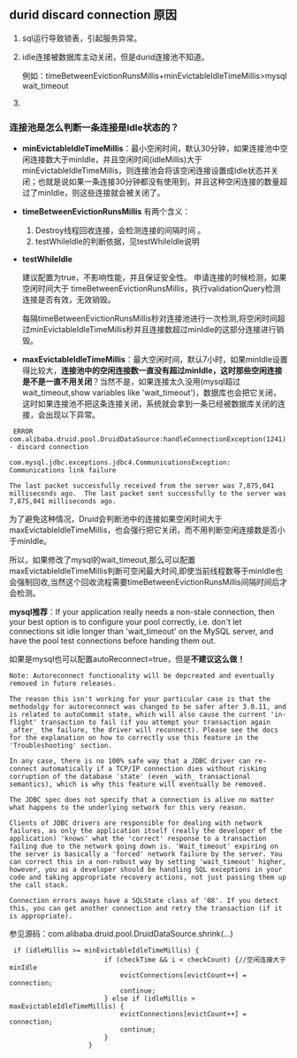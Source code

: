 ## durid discard connection 原因

1. sql运行导致锁表，引起服务异常。

2. idle连接被数据库主动关闭，但是durid连接池不知道。

   例如：timeBetweenEvictionRunsMillis+minEvictableIdleTimeMillis>mysql wait_timeout

3. [mysql btroubleshooting 3.13.9、3.13.10]: https://dev.mysql.com/doc/connectors/en/connector-j-usagenotes-troubleshooting.html



### **连接池是怎么判断一条连接是Idle状态的？**

-  **minEvictableIdleTimeMillis**：最小空闲时间，默认30分钟，如果连接池中空闲连接数大于minIdle，并且空闲时间(idleMillis)大于minEvictableIdleTimeMillis，则连接池会将该空闲连接设置成Idle状态并关闭；也就是说如果一条连接30分钟都没有使用到，并且这种空闲连接的数量超过了minIdle，则这些连接就会被关闭了。

- **timeBetweenEvictionRunsMillis** 有两个含义： 
  1) Destroy线程回收连接，会检测连接的间隔时间 。
  2) testWhileIdle的判断依据，见testWhileIdle说明

- **testWhileIdle**

  建议配置为true，不影响性能，并且保证安全性。 
  申请连接的时候检测，如果空闲时间大于 timeBetweenEvictionRunsMillis，执行validationQuery检测连接是否有效，无效销毁。

  每隔timeBetweenEvictionRunsMillis秒对连接池进行一次检测,将空闲时间超过minEvictableIdleTimeMillis秒并且连接数超过minIdle的这部分连接进行销毁。

-  **maxEvictableIdleTimeMillis**：最大空闲时间，默认7小时，如果minIdle设置得比较大，**连接池中的空闲连接数一直没有超过minIdle，这时那些空闲连接是不是一直不用关闭**？当然不是，如果连接太久没用(mysql超过wait_timeout,show variables like 'wait_timeout')，数据库也会把它关闭，这时如果连接池不把这条连接关闭，系统就会拿到一条已经被数据库关闭的连接，会出现以下异常。

  ```
   ERROR com.alibaba.druid.pool.DruidDataSource:handleConnectionException(1241) - discard connection
   
  com.mysql.jdbc.exceptions.jdbc4.CommunicationsException: Communications link failure
  
  The last packet successfully received from the server was 7,875,041 milliseconds ago.  The last packet sent successfully to the server was 7,875,041 milliseconds ago.
  ```

  为了避免这种情况，Druid会判断池中的连接如果空闲时间大于maxEvictableIdleTimeMillis，也会强行把它关闭，而不用判断空闲连接数是否小于minIdle。

  所以，如果修改了mysql的wait_timeout,那么可以配置maxEvictableIdleTimeMillis判断可空闲最大时间,即使当前线程数等于minIdle也会强制回收,当然这个回收流程需要timeBetweenEvictionRunsMillis间隔时间后才会检测。

  **mysql推荐**：If your application really needs a non-stale connection, then your best option is to configure your pool correctly, i.e. don't let connections sit idle longer than 'wait_timeout' on the MySQL server, and have the pool test connections before handing them out.

  如果是mysql也可以配置autoReconnect=true，但是**不建议这么做！**

  [mysql Bug #5020]: https://bugs.mysql.com/bug.php?id=5020

  

  ```
  Note: Autoreconnect functionality will be depcreated and eventually removed in future releases. 
  
  The reason this isn't working for your particular case is that the methodolgy for autoreconnect was changed to be safer after 3.0.11, and is related to autoCommit state, which will also cause the current 'in-flight' transaction to fail (if you attempt your transaction again _after_ the failure, the driver will reconnect). Please see the docs for the explanation on how to correctly use this feature in the 'Troubleshooting' section.
  
  In any case, there is no 100% safe way that a JDBC driver can re-connect automatically if a TCP/IP connection dies without risking corruption of the database 'state' (even _with_ transactional semantics), which is why this feature will eventually be removed.
  
  The JDBC spec does not specify that a connection is alive no matter what happens to the underlying network for this very reason. 
  
  Clients of JDBC drivers are responsible for dealing with network failures, as only the application itself (really the developer of the application) 'knows' what the 'correct' response to a transaction failing due to the network going down is. 'Wait_timeout' expiring on the server is basically a 'forced' network failure by the server. You can correct this in a non-robust way by setting 'wait_timeout' higher, however, you as a developer should be handling SQL exceptions in your code and taking appropriate recovery actions, not just passing them up the call stack.
  
  Connection errors aways have a SQLState class of '08'. If you detect this, you can get another connection and retry the transaction (if it is appropriate).
  
  ```

  参见源码：com.alibaba.druid.pool.DruidDataSource.shrink(...)

  ```
   if (idleMillis >= minEvictableIdleTimeMillis) {
                          if (checkTime && i < checkCount) {//空闲连接大于minIdle
                              evictConnections[evictCount++] = connection;
                              continue;
                          } else if (idleMillis > maxEvictableIdleTimeMillis) {
                              evictConnections[evictCount++] = connection;
                              continue;
                          }
                      }
  ```